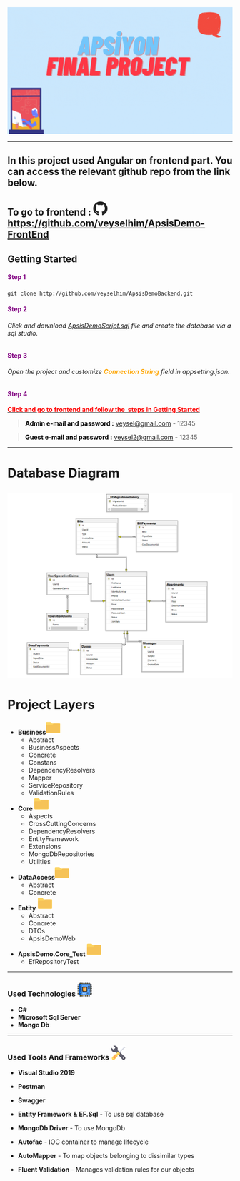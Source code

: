 ![Alt Text](https://github.com/veyselhim/HomeManagementSystem/blob/master/Backend/ApsisDemoScreenShots/header.gif)

---
 ##   In this project used Angular on frontend part. You can access the relevant github repo from the link below.

## To go to frontend :  ![github](https://github.com/veyselhim/HomeManagementSystem/blob/master/Backend/ApsisDemoScreenShots/github.png)https://github.com/veyselhim/ApsisDemo-FrontEnd


## Getting Started

#### <span style="color:purple">Step 1</span>

`git clone http://github.com/veyselhim/ApsisDemoBackend.git`

#### <span style="color:purple">**Step 2**</span>

###### Click and download [ApsisDemoScript.sql](https://easyupload.io/bvvvtv) file and create the database via a sql studio.

#### <span style="color:purple">**Step 3**</span>

###### Open the project and customize <span style="color:orange">**Connection String**</span> field in appsetting.json.

#### <span style="color:purple">**Step 4**</span>

<a href="https://github.com/veyselhim/ApsisDemo-FrontEnd"><span style="color:red">**Click and go to frontend and follow the  steps in Getting Started**</span></a>

> <span style="color:black">**Admin e-mail and password :**</span> veysel@gmail.com - 12345

> <span style="color:black">**Guest e-mail and password :**</span> veysel2@gmail.com - 12345

---

# 	Database Diagram
   
![diagram](https://github.com/veyselhim/HomeManagementSystem/blob/master/Backend/ApsisDemoScreenShots/DatabaseDiagram.png)
---
# Project Layers

- **Business**![folder](https://github.com/veyselhim/HomeManagementSystem/blob/master/Backend/ApsisDemoScreenShots/folder.png)
   - Abstract
   - BusinessAspects
   - Concrete
   - Constans
   - DependencyResolvers
   - Mapper
   - ServiceRepository
   - ValidationRules
- **Core** ![folder](https://github.com/veyselhim/HomeManagementSystem/blob/master/Backend/ApsisDemoScreenShots/folder.png)
  - Aspects
  - CrossCuttingConcerns
  - DependencyResolvers
   - EntityFramework
   - Extensions
   - MongoDbRepositories
   - Utilities
- **DataAccess**![folder](https://github.com/veyselhim/HomeManagementSystem/blob/master/Backend/ApsisDemoScreenShots/folder.png)
  - Abstract
  - Concrete
- **Entity** ![folder](https://github.com/veyselhim/HomeManagementSystem/blob/master/Backend/ApsisDemoScreenShots/folder.png)
   - Abstract
   - Concrete
   - DTOs
   - ApsisDemoWeb
- **ApsisDemo.Core_Test** ![folder](https://github.com/veyselhim/HomeManagementSystem/blob/master/Backend/ApsisDemoScreenShots/folder.png)
  - EfRepositoryTest

---

### Used Technologies ![tech](https://github.com/veyselhim/HomeManagementSystem/blob/master/Backend/ApsisDemoScreenShots/tech.png)

- **C#**
- **Microsoft Sql Server**
- **Mongo Db**

---

### Used Tools And Frameworks ![tools](https://github.com/veyselhim/HomeManagementSystem/blob/master/Backend/ApsisDemoScreenShots/tools.png)

- **Visual Studio 2019**

- **Postman**

- **Swagger**

- **Entity Framework & EF.Sql** - To use sql database

- **MongoDb Driver** - To use MongoDb

- **Autofac** - IOC container to manage lifecycle

- **AutoMapper** - To map objects belonging to dissimilar types

- **Fluent Validation** - Manages validation rules for our objects

  







